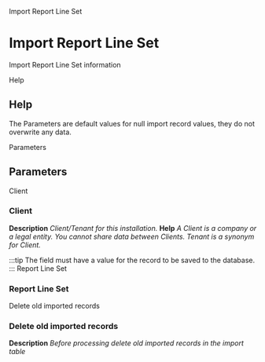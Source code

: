 
Import Report Line Set
# Import Report Line Set


Import Report Line Set information

Help
## Help

The Parameters are default values for null import record values, they do not overwrite any data.

Parameters
## Parameters


Client
### Client

**Description**
 *Client/Tenant for this installation.*
**Help**
 *A Client is a company or a legal entity. You cannot share data between Clients. Tenant is a synonym for Client.*

:::tip
The field must have a value for the record to be saved to the database.
:::
Report Line Set
### Report Line Set


Delete old imported records
### Delete old imported records

**Description**
 *Before processing delete old imported records in the import table*
